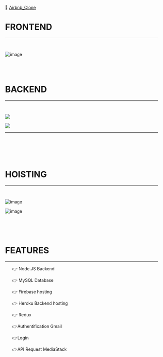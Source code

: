 
🔗 <a href="https://airbnb-clone-delta-one.vercel.app/" target="blank">Airbnb_Clone<a/></li>
<h1> FRONTEND </h1>
<hr>
<br>

![image](https://user-images.githubusercontent.com/70233964/155773571-2a2a38e0-96ad-4373-ab3b-be7c2c029f36.png)
<br>
<br>
<br>
<br>
<h1> BACKEND </h1>
<hr>
<br>

![](https://user-images.githubusercontent.com/70233964/152579388-1fddd7ff-e765-4d24-9017-1d6b1396dc05.png)

![](https://user-images.githubusercontent.com/70233964/152579777-70e79957-da99-4aa6-bbea-0242c4c97057.png) 
<hr>


<br>
<br>
<br>
<br>
<h1>HOISTING </h1>
<hr>
<br>

![image](https://user-images.githubusercontent.com/70233964/152581701-c7c777b5-cb8f-4de8-8839-584488959548.png)

![image](https://user-images.githubusercontent.com/70233964/152581766-3b6997a3-432c-4ce7-b8f9-d7c795042ad8.png)

<br>
<br>
<br>
<h1>FEATURES</h1>
<hr>
 <ul>
    <p dir="auto">👉 Node.JS Backend </p>
    <p dir="auto">👉 MySQL Database</p>
    <p dir="auto">👉 Firebase hosting</p>
    <p dir="auto">👉 Heroku Backend hosting</p>
    <p dir="auto">👉 Redux</p>
    <p dir="auto"> 👉Authentification Gmail</p>
    <p dir="auto">👉Login </p>
    <p dir="auto">👉API Request MediaStack</p>
 </ul>

